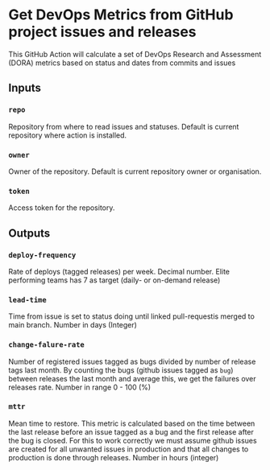 # Get DevOps Metrics from GitHub project issues and releases

This GitHub Action will calculate a set of DevOps Research and Assessment (DORA) metrics based on status and dates from commits and issues

## Inputs

### `repo`

Repository from where to read issues and statuses. Default is current repository where action is installed.

### `owner`

Owner of the repository. Default is current repository owner or organisation.

### `token`

Access token for the repository.

## Outputs

### `deploy-frequency`

Rate of deploys (tagged releases) per week.
Decimal number. Elite performing teams has 7 as target (daily- or on-demand release)

### `lead-time`

Time from issue is set to status doing until linked pull-requestis merged to main branch.
Number in days (Integer)

### `change-falure-rate`

Number of registered issues tagged as bugs divided by number of release tags last month.
By counting the bugs (github issues tagged as `bug`) between releases the last month and average this, we get the failures over releases rate.
Number in range 0 - 100 (%)

### `mttr`

Mean time to restore. This metric is calculated based on the time between the last release before an issue tagged as a bug and the first release after the bug is closed.
For this to work correctly we must assume github issues are created for all unwanted issues in production and that all changes to production is done through releases.
Number in hours (integer)
